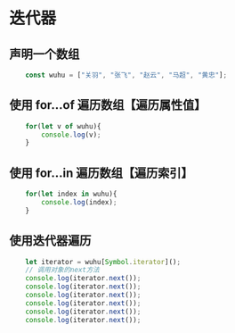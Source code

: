 # 迭代器

## 声明一个数组

```js
    const wuhu = ["关羽", "张飞", "赵云", "马超", "黄忠"];
```

##  使用 for...of 遍历数组【遍历属性值】

```js
    for(let v of wuhu){
        console.log(v);
    }
```

## 使用 for...in 遍历数组【遍历索引】

```js
    for(let index in wuhu){
        console.log(index);
    }
```

## 使用迭代器遍历

```js
    let iterator = wuhu[Symbol.iterator]();
    // 调用对象的next方法
    console.log(iterator.next());
    console.log(iterator.next());
    console.log(iterator.next());
    console.log(iterator.next());
    console.log(iterator.next());
    console.log(iterator.next());
```